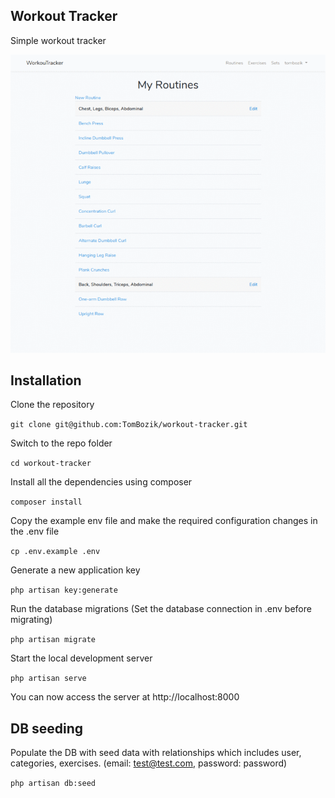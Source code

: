 ## Workout Tracker

Simple workout tracker

![Project](/docs/gif.gif)

## Installation

Clone the repository

`git clone git@github.com:TomBozik/workout-tracker.git`


Switch to the repo folder

`cd workout-tracker`


Install all the dependencies using composer

`composer install`


Copy the example env file and make the required configuration changes in the .env file

`cp .env.example .env`


Generate a new application key

`php artisan key:generate`


Run the database migrations (Set the database connection in .env before migrating)

`php artisan migrate`


Start the local development server

`php artisan serve`


You can now access the server at http://localhost:8000

## DB seeding

Populate the DB with seed data with relationships which includes user, categories, exercises. (email: test@test.com, password: password)

`php artisan db:seed`
